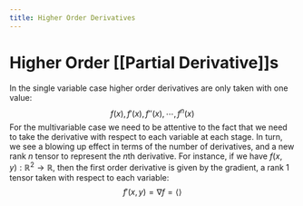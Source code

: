 ```yaml
---
title: Higher Order Derivatives
---
```

# Higher Order [[Partial Derivative]]s
In the single variable case higher order derivatives are only taken with one value:
$$f(x),f'(x),f''(x),\cdots,f^n(x)$$
For the multivariable case we need to be attentive to the fact that we need to take the derivative with respect to each variable at each stage. In turn, we see a blowing up effect in terms of the number of derivatives, and a new rank $n$ tensor to represent the $n$th derivative. For instance, if we have $f(x,y):\mathbb{R}^2\to \mathbb{R}$, then the first order derivative is given by the gradient, a rank $1$ tensor taken with respect to each variable:
$$f'(x,y)=\nabla f =\langle  \rangle$$